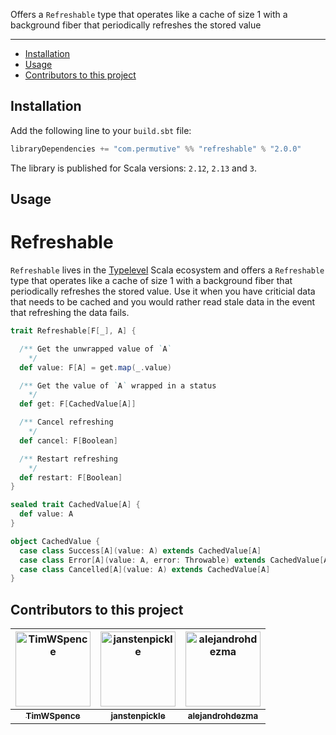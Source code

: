 Offers a `Refreshable` type that operates like a cache of size 1 with a background fiber that periodically refreshes the stored value

---

- [Installation](#installation)
- [Usage](#usage)
- [Contributors to this project](#contributors-to-this-project)

## Installation

Add the following line to your `build.sbt` file:

```sbt
libraryDependencies += "com.permutive" %% "refreshable" % "2.0.0"
```

The library is published for Scala versions: `2.12`, `2.13` and `3`.

## Usage

# Refreshable

`Refreshable` lives in the [Typelevel](https://typelevel.org/) Scala ecosystem
and offers a `Refreshable` type that operates like a cache of size 1 with a
background fiber that periodically refreshes the stored value. Use it when you
have criticial data that needs to be cached and you would rather read stale data
in the event that refreshing the data fails.

```scala
trait Refreshable[F[_], A] {

  /** Get the unwrapped value of `A`
    */
  def value: F[A] = get.map(_.value)

  /** Get the value of `A` wrapped in a status
    */
  def get: F[CachedValue[A]]

  /** Cancel refreshing
    */
  def cancel: F[Boolean]

  /** Restart refreshing
    */
  def restart: F[Boolean]
}

sealed trait CachedValue[A] {
  def value: A
}

object CachedValue {
  case class Success[A](value: A) extends CachedValue[A]
  case class Error[A](value: A, error: Throwable) extends CachedValue[A]
  case class Cancelled[A](value: A) extends CachedValue[A]
}
```

## Contributors to this project

| <a href="https://github.com/TimWSpence"><img alt="TimWSpence" src="https://avatars.githubusercontent.com/u/3360080?v=4&s=120" width="120px" /></a> | <a href="https://github.com/janstenpickle"><img alt="janstenpickle" src="https://avatars.githubusercontent.com/u/1926225?v=4&s=120" width="120px" /></a> | <a href="https://github.com/alejandrohdezma"><img alt="alejandrohdezma" src="https://avatars.githubusercontent.com/u/9027541?v=4&s=120" width="120px" /></a> |
| :--: | :--: | :--: |
| <a href="https://github.com/TimWSpence"><sub><b>TimWSpence</b></sub></a> | <a href="https://github.com/janstenpickle"><sub><b>janstenpickle</b></sub></a> | <a href="https://github.com/alejandrohdezma"><sub><b>alejandrohdezma</b></sub></a> |